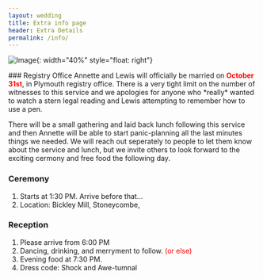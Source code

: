 ```yaml
---
layout: wedding
title: Extra info page
header: Extra Details
permalink: /info/
---
```


![Image](/ALWedding2026/assets/images/gallery/02_Cb_GoldenBokeh_SD_0028.jpg){: width="40%" style="float: right"}

<div>
### Registry Office
Annette and Lewis will officially be married on <span style="color:red;font-weight:700">October 31st</span>, in Plymouth registry office. There is a very tight limit on the number of witnesses to this service and we apologies for anyone who *really* wanted to watch a stern legal reading and Lewis attempting to remember how to use a pen. 

There will be a small gathering and laid back lunch following this service and then Annette will be able to start panic-planning all the last minutes things we needed. We will reach out seperately to people to let them know about the service and lunch, but we invite others to look forward to the exciting cermony and free food the following day. 

### Ceremony
 1. Starts at 1:30 PM. Arrive before that...
 2.  Location: Bickley Mill, Stoneycombe, 

### Reception
1. Please arrive from 6:00 PM
2. Dancing, drinking, and merryment to follow. <span style="color:red">(or else)</span>
3. Evening food at 7:30 PM. 
4. Dress code: Shock and Awe-tumnal 
</div>